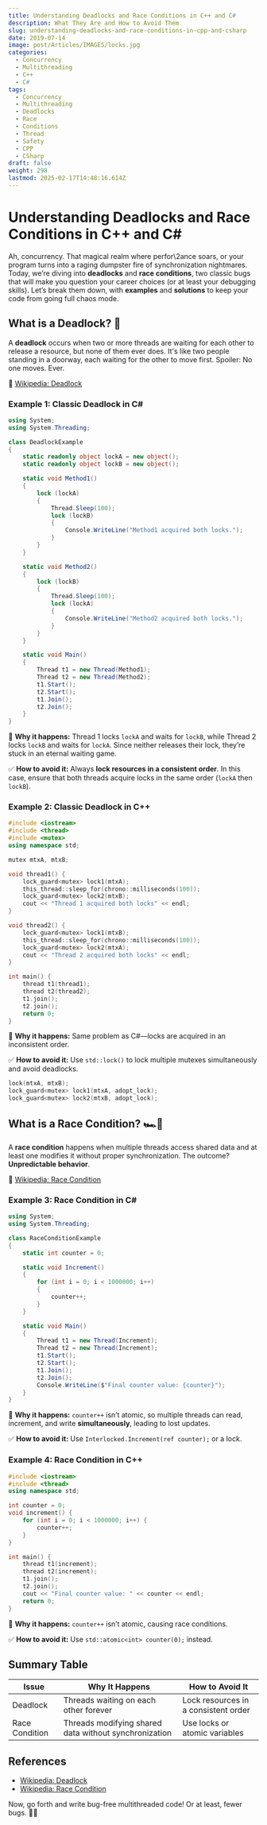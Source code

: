 ```yaml
---
title: Understanding Deadlocks and Race Conditions in C++ and C#
description: What They Are and How to Avoid Them
slug: understanding-deadlocks-and-race-conditions-in-cpp-and-csharp
date: 2019-07-14
image: post/Articles/IMAGES/locks.jpg
categories:
  - Concurrency
  - Multithreading
  - C++
  - C#
tags:
  - Concurrency
  - Multithreading
  - Deadlocks
  - Race
  - Conditions
  - Thread
  - Safety
  - CPP
  - CSharp
draft: false
weight: 298
lastmod: 2025-02-17T14:48:16.614Z
---
```

# Understanding Deadlocks and Race Conditions in C++ and C\#

Ah, concurrency. That magical realm where perfor\2ance soars, or your program turns into a raging dumpster fire of synchronization nightmares. Today, we’re diving into **deadlocks** and **race conditions**, two classic bugs that will make you question your career choices (or at least your debugging skills). Let’s break them down, with **examples** and **solutions** to keep your code from going full chaos mode.

## What is a Deadlock? 🤯

A **deadlock** occurs when two or more threads are waiting for each other to release a resource, but none of them ever does. It's like two people standing in a doorway, each waiting for the other to move first. Spoiler: No one moves. Ever.

📖 [Wikipedia: Deadlock](https://en.wikipedia.org/wiki/Deadlock)

### Example 1: Classic Deadlock in C\#

```csharp
using System;
using System.Threading;

class DeadlockExample
{
    static readonly object lockA = new object();
    static readonly object lockB = new object();

    static void Method1()
    {
        lock (lockA)
        {
            Thread.Sleep(100);
            lock (lockB)
            {
                Console.WriteLine("Method1 acquired both locks.");
            }
        }
    }

    static void Method2()
    {
        lock (lockB)
        {
            Thread.Sleep(100);
            lock (lockA)
            {
                Console.WriteLine("Method2 acquired both locks.");
            }
        }
    }

    static void Main()
    {
        Thread t1 = new Thread(Method1);
        Thread t2 = new Thread(Method2);
        t1.Start();
        t2.Start();
        t1.Join();
        t2.Join();
    }
}
```

🔴 **Why it happens:** Thread 1 locks `lockA` and waits for `lockB`, while Thread 2 locks `lockB` and waits for `lockA`. Since neither releases their lock, they’re stuck in an eternal waiting game.

✅ **How to avoid it:** Always **lock resources in a consistent order**. In this case, ensure that both threads acquire locks in the same order (`lockA` then `lockB`).

### Example 2: Classic Deadlock in C++

```cpp
#include <iostream>
#include <thread>
#include <mutex>
using namespace std;

mutex mtxA, mtxB;

void thread1() {
    lock_guard<mutex> lock1(mtxA);
    this_thread::sleep_for(chrono::milliseconds(100));
    lock_guard<mutex> lock2(mtxB);
    cout << "Thread 1 acquired both locks" << endl;
}

void thread2() {
    lock_guard<mutex> lock1(mtxB);
    this_thread::sleep_for(chrono::milliseconds(100));
    lock_guard<mutex> lock2(mtxA);
    cout << "Thread 2 acquired both locks" << endl;
}

int main() {
    thread t1(thread1);
    thread t2(thread2);
    t1.join();
    t2.join();
    return 0;
}
```

🔴 **Why it happens:** Same problem as C#—locks are acquired in an inconsistent order.

✅ **How to avoid it:** Use `std::lock()` to lock multiple mutexes simultaneously and avoid deadlocks.

```cpp
lock(mtxA, mtxB);
lock_guard<mutex> lock1(mtxA, adopt_lock);
lock_guard<mutex> lock2(mtxB, adopt_lock);
```

## What is a Race Condition? 🏎️💨

A **race condition** happens when multiple threads access shared data and at least one modifies it without proper synchronization. The outcome? **Unpredictable behavior**.

📖 [Wikipedia: Race Condition](https://en.wikipedia.org/wiki/Race_condition)

### Example 3: Race Condition in C\#

```csharp
using System;
using System.Threading;

class RaceConditionExample
{
    static int counter = 0;

    static void Increment()
    {
        for (int i = 0; i < 1000000; i++)
        {
            counter++;
        }
    }

    static void Main()
    {
        Thread t1 = new Thread(Increment);
        Thread t2 = new Thread(Increment);
        t1.Start();
        t2.Start();
        t1.Join();
        t2.Join();
        Console.WriteLine($"Final counter value: {counter}");
    }
}
```

🔴 **Why it happens:** `counter++` isn’t atomic, so multiple threads can read, increment, and write **simultaneously**, leading to lost updates.

✅ **How to avoid it:** Use `Interlocked.Increment(ref counter);` or a lock.

### Example 4: Race Condition in C++

```cpp
#include <iostream>
#include <thread>
using namespace std;

int counter = 0;
void increment() {
    for (int i = 0; i < 1000000; i++) {
        counter++;
    }
}

int main() {
    thread t1(increment);
    thread t2(increment);
    t1.join();
    t2.join();
    cout << "Final counter value: " << counter << endl;
    return 0;
}
```

🔴 **Why it happens:** `counter++` isn’t atomic, causing race conditions.

✅ **How to avoid it:** Use `std::atomic<int> counter(0);` instead.

## Summary Table

| Issue          | Why It Happens                                        | How to Avoid It                      |
| -------------- | ----------------------------------------------------- | ------------------------------------ |
| Deadlock       | Threads waiting on each other forever                 | Lock resources in a consistent order |
| Race Condition | Threads modifying shared data without synchronization | Use locks or atomic variables        |

## References

* [Wikipedia: Deadlock](https://en.wikipedia.org/wiki/Deadlock)
* [Wikipedia: Race Condition](https://en.wikipedia.org/wiki/Race_condition)

Now, go forth and write bug-free multithreaded code! Or at least, fewer bugs. 🐞🚀
